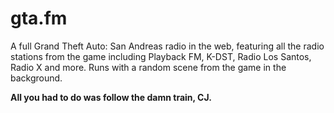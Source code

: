 # gta.fm

A full Grand Theft Auto: San Andreas radio in the web, featuring all the radio stations from the game including Playback FM, K-DST, Radio Los Santos, Radio X and more. Runs with a random scene from the game in the background.

**All you had to do was follow the damn train, CJ.**
